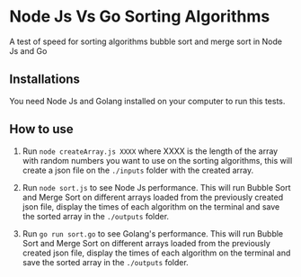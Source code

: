# Node Js Vs Go Sorting Algorithms

A test of speed for sorting algorithms bubble sort and merge sort in Node Js and Go

## Installations

You need Node Js and Golang installed on your computer to run this tests.

## How to use

1. Run `node createArray.js XXXX` where XXXX is the length of the array with random numbers you want to use on the sorting algorithms, this will create a json file on the `./inputs` folder with the created array.

2. Run `node sort.js` to see Node Js performance. This will run Bubble Sort and Merge Sort on different arrays loaded from the previously created json file, display the times of each algorithm on the terminal and save the sorted array in the `./outputs` folder.

3. Run `go run sort.go` to see Golang's performance. This will run Bubble Sort and Merge Sort on different arrays loaded from the previously created json file, display the times of each algorithm on the terminal and save the sorted array in the `./outputs` folder.
